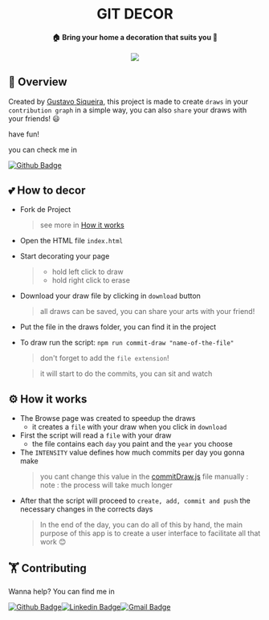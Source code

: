 <h1 align='center'>
  GIT DECOR
</h1>

<h4 align='center'>
  🏠 Bring your home a decoration that suits you 💖

  <br>
  <br>

  <img src="https://github.com/GustavoFarias2/ReadMeImages/blob/master/git-decor-paint.png" />

  <br>
</h4>

## 🔎 Overview
  Created by [Gustavo Siqueira](#%EF%B8%8F-contributing), this project is made to create `draws` in your `contribution graph` in a simple way, you can also `share` your draws with your friends! 😃

  have fun!

  you can check me in

  [![Github Badge](https://img.shields.io/badge/-Gustavo%20Siqueira-black?style=flat-square&logo=Github&logoColor=white&link=https://github.com/gustavosiqueira2/)](mailto:gustavo.fariassiqueira@gmail.com) 

## 💕 How to decor
  - Fork de Project 
    >see more in [How it works](#%EF%B8%8F-how-it-works)
   
  - Open the HTML file `index.html`
  - Start decorating your page
    > - hold left click to draw
    > - hold right click to erase
  - Download your draw file by clicking in `download` button
    > all draws can be saved, you can share your arts with your friend!
  - Put the file in the draws folder, you can find it in the project
  - To draw run the script: `npm run commit-draw "name-of-the-file"`
    > don't forget to add the `file extension`!
    
    > it will start to do the commits, you can sit and watch

## ⚙️ How it works
  - The Browse page was created to speedup the draws
    - it creates a `file` with your draw when you click in `download`
  - First the script will read a `file` with your draw
    - the file contains each `day` you paint and the `year` you choose
  - The `INTENSITY` value defines how much commits per day you gonna make
    > you cant change this value in the [commitDraw.js](https://github.com/gustavosiqueira2/git-decor/blob/main/src/services/commitDraw.js) file manually 
    : note : the process will take much longer
  - After that the script will proceed to `create, add, commit and push` the necessary changes in the corrects days
    > In the end of the day, you can do all of this by hand, the main purpose of this app is to create a user interface to facilitate all that work 😊

## 🏋️ Contributing
  Wanna help? You can find me in

  [![Github Badge](https://img.shields.io/badge/-Gustavo%20Siqueira-black?style=flat-square&logo=Github&logoColor=white&link=https://github.com/gustavosiqueira2/)](mailto:gustavo.fariassiqueira@gmail.com)[![Linkedin Badge](https://img.shields.io/badge/-Gustavo%20Siqueira-blue?style=flat-square&logo=Linkedin&logoColor=white&link=https://www.linkedin.com/in/gustavofariasdesiqueira/)](https://www.linkedin.com/in/gustavofariasdesiqueira/)[![Gmail Badge](https://img.shields.io/badge/-gustavo.fariassiqueira@gmail.com-c14438?style=flat-square&logo=Gmail&logoColor=white&link=mailto:gustavo.fariassiqueira@gmail.com)](mailto:gustavo.fariassiqueira@gmail.com) 
